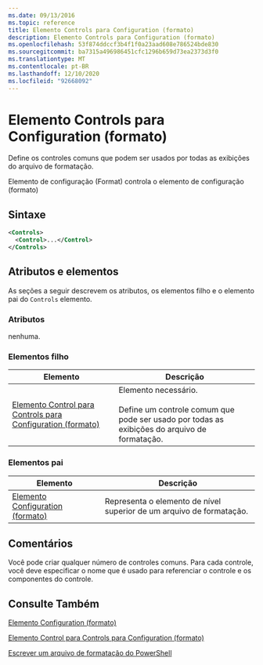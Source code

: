 ```yaml
---
ms.date: 09/13/2016
ms.topic: reference
title: Elemento Controls para Configuration (formato)
description: Elemento Controls para Configuration (formato)
ms.openlocfilehash: 53f874ddccf3b4f1f0a23aad608e786524bde830
ms.sourcegitcommit: ba7315a496986451cfc1296b659d73ea2373d3f0
ms.translationtype: MT
ms.contentlocale: pt-BR
ms.lasthandoff: 12/10/2020
ms.locfileid: "92668092"
---
```

# <a name="controls-element-for-configuration-format"></a>Elemento Controls para Configuration (formato)

Define os controles comuns que podem ser usados por todas as exibições do arquivo de formatação.

Elemento de configuração (Format) controla o elemento de configuração (formato)

## <a name="syntax"></a>Sintaxe

```xml
<Controls>
  <Control>...</Control>
</Controls>
```

## <a name="attributes-and-elements"></a>Atributos e elementos

As seções a seguir descrevem os atributos, os elementos filho e o elemento pai do `Controls` elemento.

### <a name="attributes"></a>Atributos

nenhuma.

### <a name="child-elements"></a>Elementos filho

|Elemento|Descrição|
|-------------|-----------------|
|[Elemento Control para Controls para Configuration (formato)](./control-element-for-controls-for-configuration-format.md)|Elemento necessário.<br /><br /> Define um controle comum que pode ser usado por todas as exibições do arquivo de formatação.|

### <a name="parent-elements"></a>Elementos pai

|Elemento|Descrição|
|-------------|-----------------|
|[Elemento Configuration (formato)](./configuration-element-format.md)|Representa o elemento de nível superior de um arquivo de formatação.|

## <a name="remarks"></a>Comentários

Você pode criar qualquer número de controles comuns. Para cada controle, você deve especificar o nome que é usado para referenciar o controle e os componentes do controle.

## <a name="see-also"></a>Consulte Também

[Elemento Configuration (formato)](./configuration-element-format.md)

[Elemento Control para Controls para Configuration (formato)](./control-element-for-controls-for-configuration-format.md)

[Escrever um arquivo de formatação do PowerShell](./writing-a-powershell-formatting-file.md)
